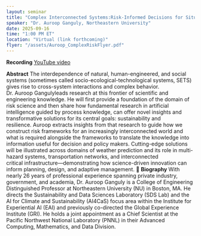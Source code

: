 ```yaml
---
layout: seminar
title: "Complex Interconnected Systems:Risk-Informed Decisions for Situations of Compound Extremes"
speaker: "Dr. Auroop Ganguly, Northeastern University"
date: 2025-09-16
time: "1:00 PM ET"
location: "Virtual (link forthcoming)"
flyer: "/assets/Auroop_ComplexRiskFlyer.pdf"
---
```


**Recording**
[YouTube video](https://www.youtube.com/playlist?list=PLOop1avL3VJFLbnIyEKaC_Y_7_Fv7bWH4)

**Abstract**
The interdependence of natural, human-engineered, and social systems (sometimes called socio-ecological-technological systems, SETS) gives rise to cross-system interactions and complex behavior. Dr. Auroop Gangulyleads research at this frontier of scientific and engineering knowledge. He will first provide a foundation of the domain of risk science and then share how fundamental research in artificial intelligence guided by process knowledge, can offer novel insights and transformative solutions for its central goals: sustainability and resilience. Auroop extracts insights from that research to guide how we construct risk frameworks for an increasingly interconnected world and what is required alongside the frameworks to translate the knowledge into information useful for decision and policy makers. Cutting-edge solutions will be illustrated across domains of weather prediction and its role in multi-hazard systems, transportation networks, and interconnected critical infrastructure—demonstrating how science-driven innovation can inform planning, design, and adaptive management.

**Biography**
With nearly 26 years of professional experience spanning private industry, government, and academia, Dr. Auroop Ganguly is a College of Engineering Distinguished Professor at Northeastern University (NU) in Boston, MA. He directs the Sustainability and Data Sciences Laboratory (SDS Lab) and the AI for Climate and Sustainability (AI4CaS) focus area within the Institute for Experiential AI (EAI) and previously co-directed the Global Experience Institute (GRI). He holds a joint appointment as a Chief Scientist at the Pacific Northwest National Laboratory (PNNL) in their Advanced Computing, Mathematics, and Data Division.
